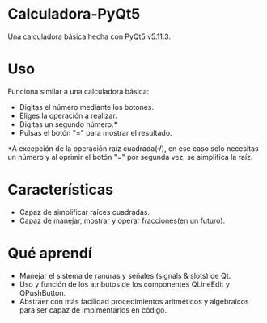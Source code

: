 # Calculadora-PyQt5
Una calculadora básica hecha con PyQt5 v5.11.3.

# Uso
Funciona similar a una calculadora básica:
* Digitas el número mediante los botones.
* Eliges la operación a realizar.
* Digitas un segundo número.*
* Pulsas el botón "=" para mostrar el resultado.

*A excepción de la operación raíz cuadrada(√),
en ese caso solo necesitas un número y al oprimir
el botón "=" por segunda vez, se simplifica la raíz.

# Características
* Capaz de simplificar raíces cuadradas.
* Capaz de manejar, mostrar y operar fracciones(en un futuro).

# Qué aprendí
* Manejar el sistema de ranuras y señales (signals & slots) de Qt.
* Uso y función de los atributos de los componentes QLineEdit y QPushButton.
* Abstraer con más facilidad procedimientos aritméticos y algebraicos para 
ser capaz de implmentarlos en código.
